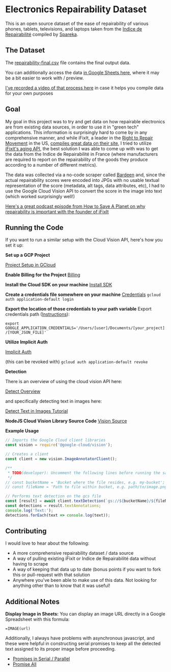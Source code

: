 # Electronics Repairability Dataset

This is an open source dataset of the ease of repairability of various phones, tablets, televisions, and laptops taken from the [Indice de Repairabilité](https://www.indicereparabilite.fr/) compiled by [Spareka](https://www.spareka.fr/).

## The Dataset

The [repairability-final.csv](repairability-final.csv) file contains the final output data.

You can additionally access the data [in Google Sheets here](https://docs.google.com/spreadsheets/d/1ZMOe5CCLjBTWuiOnP9nE8g-6txdh79Atkwqhzc9sp7A/edit#gid=0), where it may be a bit easier to work with / preview.

[I've recorded a video of that process here](https://www.youtube.com/watch?v=BnJIcMfDQqc) in case it helps you compile data for your own purposes


## Goal

My goal in this project was to try and get data on how repairable electronics are from existing data sources, in order to use it in "green tech" applications. This information is surprisingly hard to come by in any comprehensive manner, and while iFixIt, a leader in the [Right to Repair Movement](https://repair.org) in the US, [compiles great data on their site](https://www.ifixit.com/laptop_repairability), I tried to utilize [iFixit's aging API](https://github.com/iFixit/dozuki-js), the best solution I was able to come up with was to get the data from the Indice de Repairabilité in France (where manufacturers are required to report on the repairability of the goods they produce according to a number of different metrics).

The data was collected via a no-code scraper called [Bardeen](https://www.bardeen.ai/) and, since the actual repairability scores were encoded into JPGs with no usable textual representation of the score (metadata, alt tags, data attributes, etc), I had to use the Google Cloud Vision API to convert the score in the image into text (which worked surprisingly well!)

[Here's a great podcast episode from How to Save A Planet on why repairability is important with the founder of iFixIt](https://gimletmedia.com/shows/howtosaveaplanet/5whn325/why-is-it-so-hard-to-fix-our-electronics)

## Running the Code

If you want to run a similar setup with the Cloud Vision API, here's how you set it up:

**Set up a GCP Project**

[Project Setup in GCloud](https://console.cloud.google.com/iam-admin/serviceaccounts/details/114076229133535764396/keys?project=repairability&supportedpurview=project)

**Enable Billing for the Project**
[Billing](https://console.cloud.google.com/billing/projects)

**Install the Cloud SDK on your machine**
[Install SDK](https://cloud.google.com/sdk/docs/install)

**Create a credentials file somewhere on your machine**
[Credentials](https://cloud.google.com/docs/authentication/provide-credentials-adc)
`gcloud auth application-default login`

**Export the location of those credentials to your path variable**
Export credentials path ([Instructions](https://stackoverflow.com/questions/35532645/google-cloud-vision-api-permission-denied)):

`export GOOGLE_APPLICATION_CREDENTIALS='/Users/[user]/Documents/[your_project]/[YOUR_JSON_FILE]'`

**Utilize Implicit Auth**

[Implicit Auth](https://cloud.google.com/docs/authentication/client-libraries)

(this can be revoked with)
`gcloud auth application-default revoke`

**Detection**

There is an overview of using the cloud vision API here:

[Detect Overview](https://cloud.google.com/vision/docs/detect-labels-image-client-libraries)

and specifically detecting text in images here:

[Detect Text in Images Tutorial](https://cloud.google.com/vision/docs/ocr?apix_params=%7B%22resource%22%3A%7B%22requests%22%3A%5B%7B%22features%22%3A%5B%7B%22type%22%3A%22TEXT_DETECTION%22%7D%5D%2C%22image%22%3A%7B%22source%22%3A%7B%22imageUri%22%3A%22https%3A%2F%2Fwww.indicereparabilite.fr%2Fwp-content%2Fuploads%2F2021%2F08%2F4-a-59-35-230x350.png%22%7D%7D%7D%5D%7D%7D)

**NodeJS Cloud Vision Library Source Code**
[Vision Source](https://github.com/googleapis/nodejs-vision)


**Example Usage**

```javascript
// Imports the Google Cloud client libraries
const vision = require('@google-cloud/vision');

// Creates a client
const client = new vision.ImageAnnotatorClient();

/**
 * TODO(developer): Uncomment the following lines before running the sample.
 */
// const bucketName = 'Bucket where the file resides, e.g. my-bucket';
// const fileName = 'Path to file within bucket, e.g. path/to/image.png';

// Performs text detection on the gcs file
const [result] = await client.textDetection(`gs://${bucketName}/${fileName}`);
const detections = result.textAnnotations;
console.log('Text:');
detections.forEach(text => console.log(text));
```

## Contributing

I would love to hear about the following:

* A more comprehensive repairability dataset / data source
* A way of pulling existing iFixit or Indice de Repairabilité data without having to scrape
* A way of keeping that data up to date (bonus points if you want to fork this or pull-request with that solution
* Anywhere you've been able to make use of this data. Not looking for anything other than to know that it was useful!


## Additional Notes

**Display Image in Sheets:**
You can display an image URL directly in a Google Spreadsheet with this formula:

`=IMAGE(url)`

Additionally, I always have problems with asynchronous javascript, and these were helpful in constructing serial promises to keep all the detected text assigned to its proper image before proceeding.

* [Promises in Serial / Parallel](https://gist.github.com/joeytwiddle/37d2085425c049629b80956d3c618971)
* [Promise All](https://developer.mozilla.org/en-US/docs/Web/JavaScript/Reference/Global_Objects/Promise/all)





